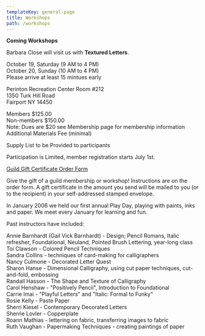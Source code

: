 ```yaml
---
templateKey: general-page
title: Workshops
path: /workshops
---
```

**Coming Workshops**

Barbara Close will visit us with **Textured Letters**. 

October 19, Saturday (9 AM to 4 PM) \
October 20, Sunday (10 AM to 4 PM) \
Please arrive at least 15 mintues early 	

Perinton Recreation Center Room #212 \
1350 Turk Hill Road \
Fairport NY  14450 	

Members $125.00 \
Non-members $150.00 \
Note:  Dues are $20 see Membership page for membership information\
Additional Materials Fee (minimal)

Supply List to be Provided to participants 	

Participation is Limited, member registration starts July 1st.

[Guild Gift Certificate Order Form](/img/gvcg-gift-certificate.pdf)

Give the gift of a guild membership or workshop! Instructions are on the order form. A gift certificate in the amount you send will be mailed to you (or to the recipient) in your self-addressed stamped envelope.

In January 2006 we held our first annual Play Day, playing with paints, inks and paper. We meet every January for learning and fun.

Past instructors have included:

Annie Barnhardt (Gail Vick Barnhardt) - Design; Pencil Romans, Italic refresher, Foundational, Neuland, Pointed Brush Lettering, year-long class\
Toi Clawson - Colored Pencil Techniques\
Sandra Collins - techniques of card-making for calligraphers\
Nancy Culmone - Decorated Letter Quest\
Sharon Hanse - Dimensional Calligraphy, using cut paper techniques, cut-and-fold, embossing\
Randall Hasson - The Shape and Texture of Calligraphy\
Carol Henshaw - "Positively Pencil", Introduction to Foundational\
Carrie Imai - "Playful Letters" and "Italic: Formal to Funky"\
Rosie Kelly - Paste Paper\
Sherri Kiesel - Contemporary Decorated Letters\
Sherrie Lovler - Copperplate\
Roann Mathias - lettering on fabric, transferring images to fabric\
Ruth Vaughan - Papermaking Techniques - creating paintings of paper
